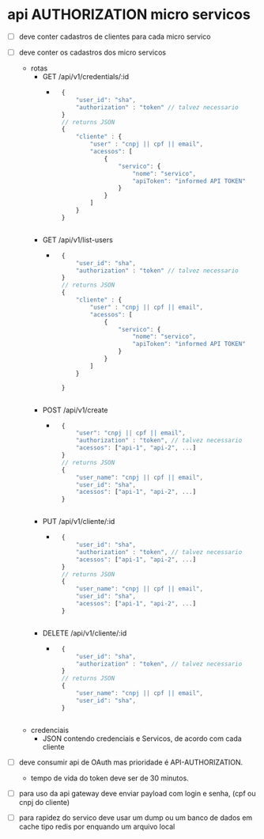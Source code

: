 # api AUTHORIZATION micro servicos

- [ ] deve conter cadastros de clientes para cada micro servico
- [ ] deve conter os cadastros dos micro servicos
    - rotas
        * GET /api/v1/credentials/:id
            - ```javascript
                {
                    "user_id": "sha",
                    "authorization" : "token" // talvez necessario
                }
                // returns JSON 
                {
                    "cliente" : {
                        "user" : "cnpj || cpf || email",
                        "acessos": [
                            {
                                "servico": {
                                    "nome": "servico",
                                    "apiToken": "informed API TOKEN"
                                }
                            }
                        ]
                    }
                }
            ```
        * GET /api/v1/list-users
            - ```javascript
                {
                    "user_id": "sha",
                    "authorization" : "token" // talvez necessario
                }
                // returns JSON 
                {
                    "cliente" : {
                        "user" : "cnpj || cpf || email",
                        "acessos": [
                            {
                                "servico": {
                                    "nome": "servico",
                                    "apiToken": "informed API TOKEN"
                                }
                            }
                        ]
                    }

                }
            ```            
        * POST /api/v1/create
            - ```javascript
                {
                    "user": "cnpj || cpf || email",
                    "authorization" : "token", // talvez necessario
                    "acessos": ["api-1", "api-2", ...]
                }
                // returns JSON 
                {
                    "user_name": "cnpj || cpf || email",
                    "user_id": "sha",
                    "acessos": ["api-1", "api-2", ...] 
                }
            ```
        * PUT /api/v1/cliente/:id
            - ```javascript
                {
                    "user_id": "sha",
                    "authorization" : "token", // talvez necessario
                    "acessos": ["api-1", "api-2", ...]
                }
                // returns JSON 
                {
                    "user_name": "cnpj || cpf || email",
                    "user_id": "sha",
                    "acessos": ["api-1", "api-2", ...] 
                }
            ```
        * DELETE /api/v1/cliente/:id
            - ```javascript
                {
                    "user_id": "sha",
                    "authorization" : "token", // talvez necessario
                }
                // returns JSON 
                {
                    "user_name": "cnpj || cpf || email",
                    "user_id": "sha",
                }
            ```
    - credenciais 
        - JSON contendo credenciais e Servicos, de acordo com cada cliente

- [ ] deve consumir api de OAuth mas prioridade é API-AUTHORIZATION.
    * tempo de vida do token deve ser de 30 minutos.
- [ ] para uso da api gateway deve enviar payload com login e senha, (cpf ou cnpj do cliente)  
- [ ] para rapidez do servico deve usar um dump ou um banco de dados em cache tipo redis por enquando um arquivo local
